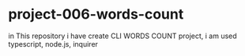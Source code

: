 # project-006-words-count
in This repository i have create CLI WORDS COUNT project, i am used typescript, node.js, inquirer
